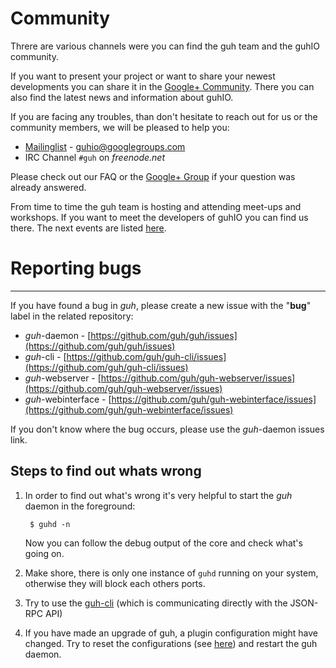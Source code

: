 # Community

Threre are various channels were you can find the guh team and the guhIO community.

If you want to present your project or want to share your newest developments you can share it in the
[Google+ Community](https://plus.google.com/u/0/communities/113467056514652214831). There you can also find the latest news and information about guhIO.

If you are facing any troubles, than don't hesitate to reach out for us or the community members, we will be pleased to help you:

* [Mailinglist](https://groups.google.com/forum/#!forum/guhio) - guhio@googlegroups.com
* IRC Channel `#guh` on *freenode.net*

Please check out our FAQ or the [Google+ Group](https://groups.google.com/forum/#!forum/guhio) if your question was already answered.

From time to time the guh team is hosting and attending meet-ups and workshops. If you want to meet the developers of guhIO you can find us there. The next events are listed [here](https://plus.google.com/u/0/communities/113467056514652214831/events).

# Reporting bugs
--------------------------------------------

If you have found a bug in *guh*, please create a new issue with the "**bug**" label in the related repository:

* *guh*-daemon - [https://github.com/guh/guh/issues](https://github.com/guh/guh/issues)
* *guh*-cli - [https://github.com/guh/guh-cli/issues](https://github.com/guh/guh-cli/issues)
* *guh*-webserver - [https://github.com/guh/guh-webserver/issues](https://github.com/guh/guh-webserver/issues)
* *guh*-webinterface - [https://github.com/guh/guh-webinterface/issues](https://github.com/guh/guh-webinterface/issues)

If you don't know where the bug occurs, please use the *guh*-daemon issues link.

## Steps to find out whats wrong

1. In order to find out what's wrong it's very helpful to start the *guh* daemon in the foreground:

        $ guhd -n

    Now you can follow the debug output of the core and check what's going on.

2. Make shore, there is only one instance of `guhd` running on your system, otherwise they will block each others ports.
3. Try to use the [guh-cli](https://github.com/guh/guh/wiki/guh-cli) (which is communicating directly with the JSON-RPC API)
4. If you have made an upgrade of guh, a plugin configuration might have changed. Try to reset the configurations (see [here](https://github.com/guh/guh/wiki/Configuration)) and restart the guh daemon.